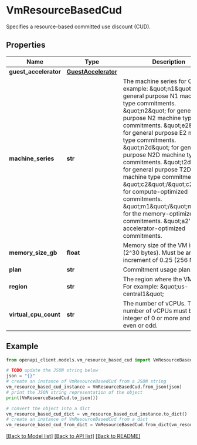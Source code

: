 # VmResourceBasedCud

Specifies a resource-based committed use discount (CUD).

## Properties

Name | Type | Description | Notes
------------ | ------------- | ------------- | -------------
**guest_accelerator** | [**GuestAccelerator**](GuestAccelerator.md) |  | [optional] 
**machine_series** | **str** | The machine series for CUD. For example: \&quot;n1\&quot; for general purpose N1 machine type commitments. \&quot;n2\&quot; for general purpose N2 machine type commitments. \&quot;e2\&quot; for general purpose E2 machine type commitments. \&quot;n2d\&quot; for general purpose N2D machine type commitments. \&quot;t2d\&quot; for general purpose T2D machine type commitments. \&quot;c2\&quot;/\&quot;c2d\&quot; for compute-optimized commitments. \&quot;m1\&quot;/\&quot;m2\&quot; for the memory-optimized commitments. \&quot;a2&#39; for the accelerator-optimized commitments. | [optional] 
**memory_size_gb** | **float** | Memory size of the VM in GB (2^30 bytes). Must be an increment of 0.25 (256 MB). | [optional] 
**plan** | **str** | Commitment usage plan. | [optional] 
**region** | **str** | The region where the VM runs. For example: \&quot;us-central1\&quot; | [optional] 
**virtual_cpu_count** | **str** | The number of vCPUs. The number of vCPUs must be an integer of 0 or more and can be even or odd. | [optional] 

## Example

```python
from openapi_client.models.vm_resource_based_cud import VmResourceBasedCud

# TODO update the JSON string below
json = "{}"
# create an instance of VmResourceBasedCud from a JSON string
vm_resource_based_cud_instance = VmResourceBasedCud.from_json(json)
# print the JSON string representation of the object
print(VmResourceBasedCud.to_json())

# convert the object into a dict
vm_resource_based_cud_dict = vm_resource_based_cud_instance.to_dict()
# create an instance of VmResourceBasedCud from a dict
vm_resource_based_cud_from_dict = VmResourceBasedCud.from_dict(vm_resource_based_cud_dict)
```
[[Back to Model list]](../README.md#documentation-for-models) [[Back to API list]](../README.md#documentation-for-api-endpoints) [[Back to README]](../README.md)


